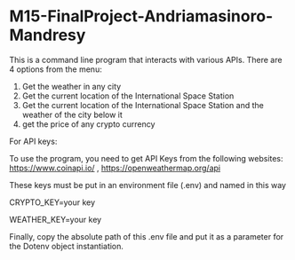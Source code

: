 # M15-FinalProject-Andriamasinoro-Mandresy
This is a command line program that interacts with various APIs. There are 4 options from the menu:

1. Get the weather in any city
2. Get the current location of the International Space Station
3. Get the current location of the International Space Station and the weather of the city below it
4. get the price of any crypto currency

For API keys:

To use the program, you need to get API Keys from the following websites: https://www.coinapi.io/ , https://openweathermap.org/api

These keys must be put in an environment file (.env) and named in this way

  CRYPTO_KEY=your key
  
  WEATHER_KEY=your key

Finally, copy the absolute path of this .env file and put it as a parameter for the Dotenv object instantiation.
